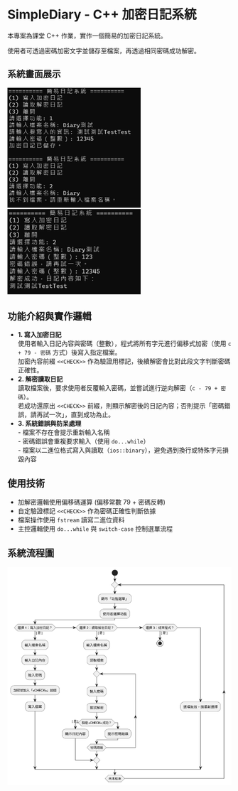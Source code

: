 <h1 style="font-size: 28px;">SimpleDiary - C++ 加密日記系統</h1>

<p>本專案為課堂 C++ 作業，實作一個簡易的加密日記系統。</p>
<p>使用者可透過密碼加密文字並儲存至檔案，再透過相同密碼成功解密。</p>

<h2 style="font-size: 20px;">系統畫面展示</h2>
<div>
  <img src="SimpleDiary/Diary02.jpg" alt="Screenshot1" width="300" />
  <img src="SimpleDiary/Diary01.jpg" alt="Screenshot2" width="300" />
</div>

<h2>功能介紹與實作邏輯</h2>
<ul>
  <li>
    <strong>1. 寫入加密日記</strong><br/>
    使用者輸入日記內容與密碼（整數），程式將所有字元進行偏移式加密（使用 <code>c + 79 - 密碼</code> 方式）後寫入指定檔案。<br/>
    加密內容前綴 <code>&lt;&lt;CHECK&gt;&gt;</code> 作為驗證用標記，後續解密會比對此段文字判斷密碼正確性。
  </li>
  <li>
    <strong>2. 解密讀取日記</strong><br/>
    讀取檔案後，要求使用者反覆輸入密碼，並嘗試進行逆向解密（<code>c - 79 + 密碼</code>）。<br/>
    若成功還原出 <code>&lt;&lt;CHECK&gt;&gt;</code> 前綴，則顯示解密後的日記內容；否則提示「密碼錯誤，請再試一次」，直到成功為止。
  </li>
  <li>
    <strong>3. 系統錯誤與防呆處理</strong><br/>
    - 檔案不存在會提示重新輸入名稱<br/>
    - 密碼錯誤會重複要求輸入（使用 <code>do...while</code>）<br/>
    - 檔案以二進位格式寫入與讀取（<code>ios::binary</code>），避免遇到換行或特殊字元損毀內容
  </li>
</ul>

<h2>使用技術</h2>
<ul>
  <li>加解密邏輯使用偏移碼運算 (偏移常數 79 + 密碼反轉)</li>
  <li>自定驗證標記 <code>&lt;&lt;CHECK&gt;&gt;</code> 作為密碼正確性判斷依據</li>
  <li>檔案操作使用 <code>fstream</code> 讀寫二進位資料</li>
  <li>主控邏輯使用 <code>do...while</code> 與 <code>switch-case</code> 控制選單流程</li>
</ul>

<h2>系統流程圖</h2>
<img src="SimpleDiary/Diary_UML.png" alt="Screenshot1" width="700" />
